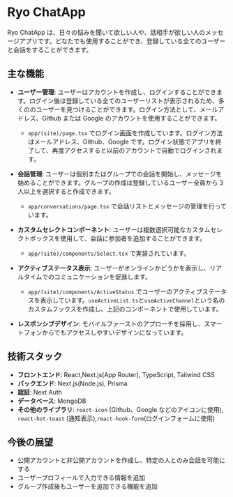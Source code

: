 # Ryo ChatApp

Ryo ChatApp は、日々の悩みを聞いて欲しい人や、話相手が欲しい人のメッセージアプリです。どなたでも使用することができ、登録している全てのユーザーと会話をすることができます。

## 主な機能

- **ユーザー管理**: ユーザーはアカウントを作成し、ログインすることができます。ログイン後は登録している全てのユーザーリストが表示されるため、多くののユーザーを見つけることができます。ログイン方法として、メールアドレス、Github または Google のアカウントを使用することができます。

  - `app/(site)/page.tsx` でログイン画面を作成しています。ログイン方法はメールアドレス、Github、Google です。ログイン状態でアプリを終了して、再度アクセスすると以前のアカウントで自動でログインされます。

- **会話管理**: ユーザーは個別またはグループでの会話を開始し、メッセージを始めることができます。グループの作成は登録しているユーザー全員から 3 人以上を選択すると作成できます。

  - `app/conversations/page.tsx` で会話リストとメッセージの管理を行っています。

- **カスタムセレクトコンポーネント**: ユーザーは複数選択可能なカスタムセレクトボックスを使用して、会話に参加者を追加することができます。

  - `app/(site)/components/Select.tsx` で実装されています。

- **アクティブステータス表示**: ユーザーがオンラインかどうかを表示し、リアルタイムでのコミュニケーションを促進します。

  - `app/(site)/components/ActiveStatus` でユーザーのアクティブステータスを表示しています。`useActiveList.ts`と`useActiveChannel`という名のカスタムフックスを作成し、上記のコンポーネントで使用しています。

- **レスポンシブデザイン**: モバイルファーストのアプローチを採用し、スマートフォンからでもアクセスしやすいデザインになっています。

## 技術スタック

- **フロントエンド**: React,Next.js(App Router), TypeScript, Tailwind CSS
- **バックエンド**: Next.js(Node.js), Prisma
- **認証**: Next Auth
- **データベース**: MongoDB
- **その他のライブラリ**: `react-icon` (Github、Google などのアイコンに使用), `react-hot-toast` (通知表示),`react-hook-form`(ログインフォームに使用)

## 今後の展望

- 公開アカウントと非公開アカウントを作成し、特定の人とのみ会話を可能にする
- ユーザープロフィールで入力できる情報を追加
- グループ作成後もユーザーを追加できる機能を追加
